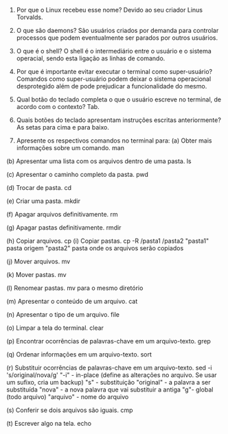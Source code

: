 1. Por que o Linux recebeu esse nome?
Devido ao seu criador Linus Torvalds.

2. O que são daemons?
São usuários criados por demanda para controlar processos que podem eventualmente ser parados por outros usuários.

3. O que é o shell?
O shell é o intermediário entre o usuário e o sistema operacial, sendo esta ligação as linhas de comando.

4. Por que é importante evitar executar o terminal como super-usuário?
Comandos como super-usuário podem deixar o sistema operacional desprotegido além de pode prejudicar a funcionalidade do mesmo.

5. Qual botão do teclado completa o que o usuário escreve no terminal, de acordo com o contexto?
Tab.

6. Quais botões do teclado apresentam instruções escritas anteriormente?
As setas para cima e para baixo.

7. Apresente os respectivos comandos no terminal para: 
(a) Obter mais informações sobre um comando.
man

(b) Apresentar uma lista com os arquivos dentro de uma pasta. 
ls

(c) Apresentar o caminho completo da pasta.
pwd

(d) Trocar de pasta. 
cd

(e) Criar uma pasta.
mkdir

(f) Apagar arquivos definitivamente. 
rm

(g) Apagar pastas definitivamente. 
rmdir

(h) Copiar arquivos.
cp
(i) Copiar pastas.
cp -R /pasta1 /pasta2
"pasta1" pasta origem
"pasta2" pasta onde os arquivos serão copiados

(j) Mover arquivos. 
mv

(k) Mover pastas.
mv

(l) Renomear pastas.
mv para o mesmo diretório

(m) Apresentar o conteúdo de um arquivo.
cat

(n) Apresentar o tipo de um arquivo. 
file

(o) Limpar a tela do terminal. 
clear

(p) Encontrar ocorrências de palavras-chave em um arquivo-texto.
grep

(q) Ordenar informações em um arquivo-texto. 
sort

(r) Substituir ocorrências de palavras-chave em um arquivo-texto. 
sed -i 's/original/nova/g'
"-i" - in-place (define as alterações no arquivo. Se usar um sufixo, cria um backup)
"s" - substituição
"original" - a palavra a ser substituída
"nova" - a nova palavra que vai substituir a antiga
"g"- global (todo arquivo)
"arquivo" - nome do arquivo

(s) Conferir se dois arquivos são iguais. 
cmp

(t) Escrever algo na tela. echo

